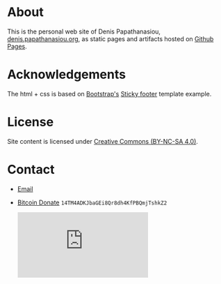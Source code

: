 # About

This is the personal web site of Denis Papathanasiou, [denis.papathanasiou.org](http://denis.papathanasiou.org), as static pages and artifacts hosted on [Github Pages](https://pages.github.com/).

# Acknowledgements

The html + css is based on [Bootstrap's](http://getbootstrap.com/) [Sticky footer](http://getbootstrap.com/docs/4.0/examples/sticky-footer/) template example.

# License

Site content is licensed under [Creative Commons (BY-NC-SA 4.0)](http://creativecommons.org/licenses/by-nc-sa/4.0/).

# Contact

* [Email](mailto:denis@papathanasiou.org)
* [Bitcoin Donate](bitcoin:14TM4ADKJbaGEi8Qr8dh4KfPBQmjTshkZ2">14TM4ADKJbaGEi8Qr8dh4KfPBQmjTshkZ2) `14TM4ADKJbaGEi8Qr8dh4KfPBQmjTshkZ2`

  ![QR code](https://bitref.com/qr.php?data=14TM4ADKJbaGEi8Qr8dh4KfPBQmjTshkZ2)
